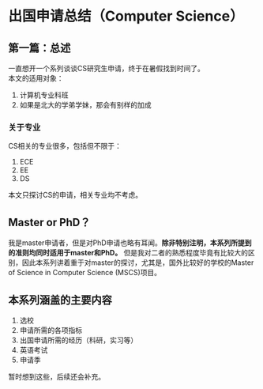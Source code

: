 # 出国申请总结（Computer Science）

## 第一篇：总述

一直想开一个系列谈谈CS研究生申请，终于在暑假找到时间了。  
本文的适用对象：

1. 计算机专业科班
2. 如果是北大的学弟学妹，那会有别样的加成

### 关于专业

CS相关的专业很多，包括但不限于：

1. ECE
2. EE
3. DS

本文只探讨CS的申请，相关专业均不考虑。

## Master or PhD？

我是master申请者，但是对PhD申请也略有耳闻。**除非特别注明，本系列所提到的准则均同时适用于master和PhD。** 但是我对二者的熟悉程度毕竟有比较大的区别，因此本系列讲着重于对master的探讨，尤其是，国外比较好的学校的Master of Science in Computer Science (MSCS)项目。

## 本系列涵盖的主要内容

1. 选校
2. 申请所需的各项指标
3. 出国申请所需的经历（科研，实习等）
4. 英语考试
5. 申请季

暂时想到这些，后续还会补充。
